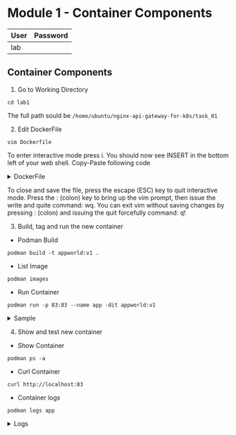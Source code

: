 # Module 1 - Container Components
|User|Password|
|---|---|
|lab||


## Container Components

1. Go to Working Directory
```
cd lab1
```
  The full path sould be `/home/ubuntu/nginx-api-gateway-for-k8s/task_01`

2. Edit DockerFile
```
vim Dockerfile
```
  To enter interactive mode press i. You should now see INSERT in the bottom left of your web shell. Copy-Paste following code

<details>
<summary>DockerFile</summary>
  
```
FROM nginx
RUN rm -f /etc/nginx/conf.d/default.conf

COPY web.conf /etc/nginx/conf.d/web.conf
COPY index.html /usr/share/nginx/html/index.html
EXPOSE 83/tcp
```
</details>

To close and save the file, press the escape (ESC) key to quit interactive mode. Press the : (colon) key to bring up the vim prompt, then issue the write and quite command: wq. You can exit vim without saving changes by pressing : (colon) and issuing the quit forcefully command: q!

3. Build, tag and run the new container

- Podman Build
```
podman build -t appworld:v1 .
```
- List Image
```
podman images
```
- Run Container
```
podman run -p 83:83 --name app -dit appworld:v1
```
<details>
<summary>Sample</summary>
79869cbf10fe9424cafbc33a64af2ff812215b0bdad69379bb3d661360460628
</details>

4. Show and test new container

- Show Container
```
podman ps -a
```
- Curl Container
```
curl http://localhost:83
```

- Container logs

```
podman logs app
```

<details>
<summary>Logs</summary>
<html>
<body>
/docker-entrypoint.sh: /docker-entrypoint.d/ is not empty, will attempt to perform configuration
/docker-entrypoint.sh: Looking for shell scripts in /docker-entrypoint.d/
/docker-entrypoint.sh: Launching /docker-entrypoint.d/10-listen-on-ipv6-by-default.sh
10-listen-on-ipv6-by-default.sh: info: /etc/nginx/conf.d/default.conf is not a file or does not exist
/docker-entrypoint.sh: Sourcing /docker-entrypoint.d/15-local-resolvers.envsh
/docker-entrypoint.sh: Launching /docker-entrypoint.d/20-envsubst-on-templates.sh
/docker-entrypoint.sh: Launching /docker-entrypoint.d/30-tune-worker-processes.sh
/docker-entrypoint.sh: Configuration complete; ready for start up
2023/12/30 21:08:02 [notice] 1#1: using the "epoll" event method
2023/12/30 21:08:02 [notice] 1#1: nginx/1.25.3
2023/12/30 21:08:02 [notice] 1#1: built by gcc 12.2.0 (Debian 12.2.0-14)
2023/12/30 21:08:02 [notice] 1#1: OS: Linux 5.15.0-1051-aws
2023/12/30 21:08:02 [notice] 1#1: getrlimit(RLIMIT_NOFILE): 1048576:1048576
2023/12/30 21:08:02 [notice] 1#1: start worker processes
2023/12/30 21:08:02 [notice] 1#1: start worker process 15
2023/12/30 21:08:02 [notice] 1#1: start worker process 16
2023/12/30 21:08:02 [notice] 1#1: start worker process 17
2023/12/30 21:08:02 [notice] 1#1: start worker process 18
10.88.0.1 - - [30/Dec/2023:21:08:20 +0000] "GET / HTTP/1.1" 200 117 "-" "curl/7.68.0" "-"
</body>
</html>
</details>
